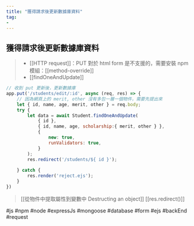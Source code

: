 ```yaml
---
title: "獲得請求後更新數據庫資料"
tag: 
- 
---
```

## 獲得請求後更新數據庫資料
>- [[HTTP request]]：PUT 對於 html form 是不支援的，需要安裝 npm 模組：[[method-override]]
>- [[findOneAndUpdate]]
```js
// 收到 put 更新後，更新數據庫
app.put('/students/edit/:id', async (req, res) => {
	// 因為網頁上的 merit, other 沒有多包一層一個物件，需要先提出來
	let { id, name, age, merit, other } = req.body;
	try {
		let data = await Student.findOneAndUpdate(
			{ id },
			{ id, name, age, scholarship:{ merit, other } },
			{
				new: true,
				runValidators: true,
			}
		);
		res.redirect('/students/${ id }');
		
	} catch {
		res.render('reject.ejs');
	}
})
```
>[[從物件中提取屬性到變數中 Destructing an object]]
>[[res.redirect()]]

#js #npm #node #expressJs #mongoose #database #form #ejs #backEnd #request 